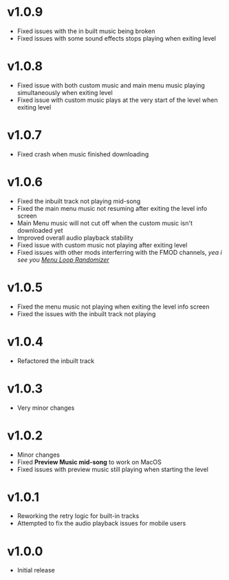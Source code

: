 # v1.0.9

- Fixed issues with the in built music being broken
- Fixed issues with some sound effects stops playing when exiting level

# v1.0.8

- Fixed issue with both custom music and main menu music playing simultaneously when exiting level
- Fixed issue with custom music plays at the very start of the level when exiting level

# v1.0.7

- Fixed crash when music finished downloading

# v1.0.6

- Fixed the inbuilt track not playing mid-song
- Fixed the main menu music not resuming after exiting the level info screen
- Main Menu music will not cut off when the custom music isn't downloaded yet
- Improved overall audio playback stability
- Fixed issue with custom music not playing after exiting level
- Fixed issues with other mods interferring with the FMOD channels, *yea i see you [Menu Loop Randomizer](mod:elnexreal.menuloop_randomizer)*

# v1.0.5

- Fixed the menu music not playing when exiting the level info screen
- Fixed the issues with the inbuilt track not playing

# v1.0.4

- Refactored the inbuilt track

# v1.0.3

- Very minor changes

# v1.0.2

- Minor changes
- Fixed **Preview Music mid-song** to work on MacOS
- Fixed issues with preview music still playing when starting the level

# v1.0.1

- Reworking the retry logic for built-in tracks
- Attempted to fix the audio playback issues for mobile users

# v1.0.0

- Initial release
